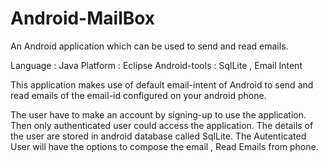 Android-MailBox
===============

An Android application which can be used to send and read emails.

Language : Java
Platform : Eclipse
Android-tools : SqlLite , Email Intent

This application makes use of default email-intent of Android to send and read 
emails of the email-id configured on your android phone. 

The user have to make an account by signing-up to use the application. Then only authenticated user could
access the application. The details of the user are stored in android database called SqlLite.
The Autenticated User will have the options to compose the email , Read Emails from phone.


